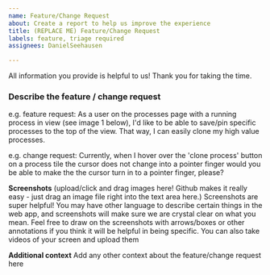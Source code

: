 ```yaml
---
name: Feature/Change Request
about: Create a report to help us improve the experience
title: (REPLACE ME) Feature/Change Request 
labels: feature, triage required
assignees: DanielSeehausen

---
```


All information you provide is helpful to us! Thank you for taking the time.

### Describe the feature / change request
e.g. feature request:
As a user on the processes page with a running process in view (see image 1 below),
I'd like to be able to save/pin specific processes to the top of the view.
That way, I can easily clone my high value processes. 

e.g. change request:
Currently, when I hover over the 'clone process' button on a process tile
the cursor does not change into a pointer finger
would you be able to make the the cursor turn in to a pointer finger, please?

**Screenshots**
(upload/click and drag images here! Github makes it really easy - just drag an image file right into the text area here.)
Screenshots are super helpful! You may have other language to describe certain
things in the web app, and screenshots will make sure we are crystal clear on what you mean. 
Feel free to draw on the screenshots with arrows/boxes or other annotations if you think it will be helpful in being specific.
You can also take videos of your screen and upload them

**Additional context**
Add any other context about the feature/change request here
